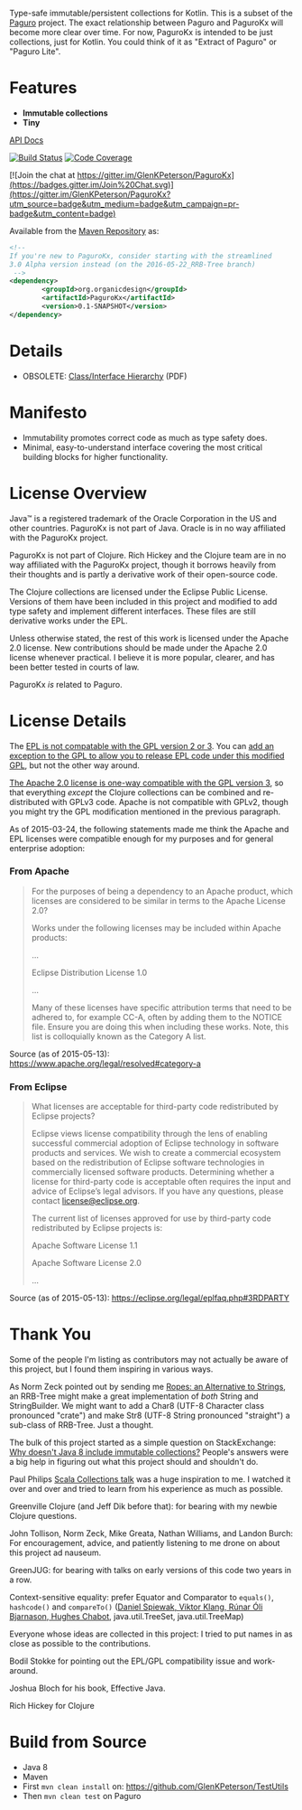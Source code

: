 Type-safe immutable/persistent collections for Kotlin.
This is a subset of the [Paguro](https://github.com/GlenKPeterson/Paguro) project.
The exact relationship between Paguro and PaguroKx will become more clear over time.
For now, PaguroKx is intended to be just collections, just for Kotlin.
You could think of it as "Extract of Paguro" or "Paguro Lite".

# Features

* **Immutable collections**
* **Tiny**

[API Docs](https://glenkpeterson.github.io/PaguroKx/apidocs/index.html)

[![Build Status](https://travis-ci.org/GlenKPeterson/PaguroKx.svg?branch=master)](https://travis-ci.org/GlenKPeterson/PaguroKx)
[![Code Coverage](http://codecov.io/github/GlenKPeterson/PaguroKx/coverage.svg?branch=master)](http://codecov.io/github/GlenKPeterson/PaguroKx?branch=master)

[![Join the chat at https://gitter.im/GlenKPeterson/PaguroKx](https://badges.gitter.im/Join%20Chat.svg)](https://gitter.im/GlenKPeterson/PaguroKx?utm_source=badge&utm_medium=badge&utm_campaign=pr-badge&utm_content=badge)

Available from the [Maven Repository](http://mvnrepository.com/artifact/org.organicdesign/PaguroKx) as:
```xml
<!--
If you're new to PaguroKx, consider starting with the streamlined
3.0 Alpha version instead (on the 2016-05-22_RRB-Tree branch)
 -->
<dependency>
        <groupId>org.organicdesign</groupId>
        <artifactId>PaguroKx</artifactId>
        <version>0.1-SNAPSHOT</version>
</dependency>
```

# Details

* OBSOLETE: [Class/Interface Hierarchy](inheritanceHierarchy.pdf) (PDF)

# Manifesto

* Immutability promotes correct code as much as type safety does.
* Minimal, easy-to-understand interface covering the most critical building blocks for higher functionality.

# License Overview
Java&trade; is a registered trademark of the Oracle Corporation in the US and other countries.
PaguroKx is not part of Java.
Oracle is in no way affiliated with the PaguroKx project.

PaguroKx is not part of Clojure.
Rich Hickey and the Clojure team are in no way affiliated with the PaguroKx project, though it borrows heavily from their thoughts and is partly a derivative work of their open-source code.

The Clojure collections are licensed under the Eclipse Public License.
Versions of them have been included in this project and modified to add type safety and implement different interfaces.
These files are still derivative works under the EPL.

Unless otherwise stated, the rest of this work is licensed under the Apache 2.0 license.
New contributions should be made under the Apache 2.0 license whenever practical.
I believe it is more popular, clearer, and has been better tested in courts of law.

PaguroKx *is* related to Paguro.

# License Details
The [EPL is not compatable with the GPL version 2 or 3](https://eclipse.org/legal/eplfaq.php#GPLCOMPATIBLE).
You can [add an exception to the GPL to allow you to release EPL code under this modified GPL](http://www.gnu.org/licenses/gpl-faq.html#GPLIncompatibleLibs), but not the other way around.

[The Apache 2.0 license is one-way compatible with the GPL version 3](http://www.apache.org/licenses/GPL-compatibility.html), so that everything *except* the Clojure collections can be combined and re-distributed with GPLv3 code.
Apache is not compatible with GPLv2, though you might try the GPL modification mentioned in the previous paragraph.

As of 2015-03-24, the following statements made me think the Apache and EPL licenses were compatible enough for my purposes and for general enterprise adoption:

### From Apache
> For the purposes of being a dependency to an Apache product, which licenses
> are considered to be similar in terms to the Apache License 2.0?
>
> Works under the following licenses may be included within Apache products:
>
> ...
>
> Eclipse Distribution License 1.0
>
> ...
>
> Many of these licenses have specific attribution terms that need to be
> adhered to, for example CC-A, often by adding them to the NOTICE file. Ensure
> you are doing this when including these works. Note, this list is
> colloquially known as the Category A list.

Source (as of 2015-05-13): https://www.apache.org/legal/resolved#category-a

### From Eclipse
> What licenses are acceptable for third-party code redistributed by Eclipse
> projects?
>
> Eclipse views license compatibility through the lens of enabling successful
> commercial adoption of Eclipse technology in software products and services.
> We wish to create a commercial ecosystem based on the redistribution of
> Eclipse software technologies in commercially licensed software products.
> Determining whether a license for third-party code is acceptable often
> requires the input and advice of Eclipse’s legal advisors. If you have any
> questions, please contact license@eclipse.org.
>
> The current list of licenses approved for use by third-party code
> redistributed by Eclipse projects is:
>
> Apache Software License 1.1
>
> Apache Software License 2.0
>
> ...

Source (as of 2015-05-13): https://eclipse.org/legal/eplfaq.php#3RDPARTY


# Thank You
Some of the people I'm listing as contributors may not actually be aware of this project, but I found them inspiring in various ways.

As Norm Zeck pointed out by sending me [Ropes: an Alternative to Strings](http://citeseer.ist.psu.edu/viewdoc/download?doi=10.1.1.14.9450&rep=rep1&type=pdf), an RRB-Tree might make a great implementation of *both* String and StringBuilder.  We might want to add a Char8 (UTF-8 Character class pronounced "crate") and make Str8 (UTF-8 String pronounced "straight") a sub-class of RRB-Tree.  Just a thought.

The bulk of this project started as a simple question on StackExchange: [Why doesn't Java 8 include immutable collections?](http://programmers.stackexchange.com/questions/221762/why-doesnt-java-8-include-immutable-collections)  People's answers were a big help in figuring out what this project should and shouldn't do.

Paul Philips [Scala Collections talk](https://www.youtube.com/watch?v=uiJycy6dFSQ&t=26m19s) was a huge inspiration to me.  I watched it over and over and tried to learn from his experience as much as possible.

Greenville Clojure (and Jeff Dik before that): for bearing with my newbie Clojure questions.

John Tollison, Norm Zeck, Mike Greata, Nathan Williams, and Landon Burch: For encouragement, advice, and patiently listening to me drone on about this project ad nauseum.

GreenJUG: for bearing with talks on early versions of this code two years in a row.

Context-sensitive equality: prefer Equator and Comparator to <code>equals()</code>, <code>hashcode()</code> and <code>compareTo()</code> ([Daniel Spiewak, Viktor Klang, Rúnar Óli Bjarnason, Hughes Chabot](http://glenpeterson.blogspot.com/2013/09/object-equality-is-context-relative.html), java.util.TreeSet, java.util.TreeMap)

Everyone whose ideas are collected in this project: I tried to put names in as close as possible to the contributions.

Bodil Stokke for pointing out the EPL/GPL compatibility issue and work-around.

Joshua Bloch for his book, Effective Java.

Rich Hickey for Clojure

# Build from Source

- Java 8
- Maven
- First `mvn clean install` on: https://github.com/GlenKPeterson/TestUtils
- Then `mvn clean test` on Paguro
